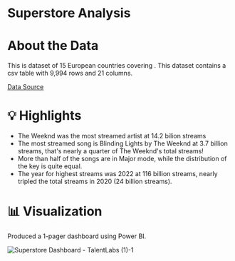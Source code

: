 # Superstore Analysis


# About the Data
This is dataset of 15 European countries covering . This dataset contains a csv table with 9,994 rows and 21 columns.

[Data Source]()

# 💡 Highlights
- The Weeknd was the most streamed artist at 14.2 bilion streams 
- The most streamed song is Blinding Lights by The Weeknd at 3.7 billion streams, that's nearly a quarter of The Weeknd's total streams!
- More than half of the songs are in Major mode, while the distribution of the key is quite equal.
- The year for highest streams was 2022 at 116 billion streams, nearly tripled the total streams in 2020 (24 billion streams).

# 📊 Visualization
Produced a 1-pager dashboard using Power BI.

![Superstore Dashboard - TalentLabs (1)-1](https://github.com/haiilingg/Business-Analytics-KYDP/assets/130296433/c29df4dc-ba49-410f-953d-5695deb2de2d)

